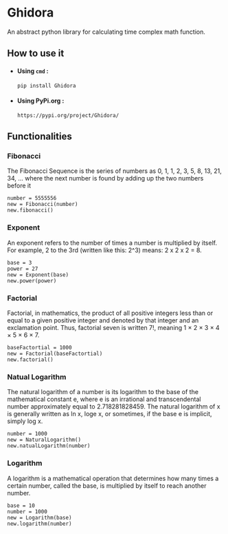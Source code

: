 # Ghidora
An abstract python library for calculating time complex math function.

## How to use it
- #### Using ``cmd`` :
  ```
  pip install Ghidora
  ```
- #### Using PyPi.org :
  ```
  https://pypi.org/project/Ghidora/
  ```


## Functionalities
### Fibonacci
The Fibonacci Sequence is the series of numbers as 0, 1, 1, 2, 3, 5, 8, 13, 21, 34, ... where the next number is found by adding up the two numbers before it
```
number = 5555556
new = Fibonacci(number)
new.fibonacci()
```


### Exponent
An exponent refers to the number of times a number is multiplied by itself. For example, 2 to the 3rd (written like this: 2^3) means: 2 x 2 x 2 = 8.
```
base = 3
power = 27
new = Exponent(base)
new.power(power)
```


### Factorial
Factorial, in mathematics, the product of all positive integers less than or equal to a given positive integer and denoted by that integer and an exclamation point. Thus, factorial seven is written 7!, meaning 1 × 2 × 3 × 4 × 5 × 6 × 7.
```
baseFactortial = 1000
new = Factorial(baseFactortial)
new.factorial()
```


### Natual Logarithm
The natural logarithm of a number is its logarithm to the base of the mathematical constant e, where e is an irrational and transcendental number approximately equal to 2.718281828459. The natural logarithm of x is generally written as ln x, loge x, or sometimes, if the base e is implicit, simply log x.
```
number = 1000
new = NaturalLogarithm()
new.natualLogarithm(number)
```


### Logarithm
A logarithm is a mathematical operation that determines how many times a certain number, called the base, is multiplied by itself to reach another number.
```
base = 10
number = 1000
new = Logarithm(base)
new.logarithm(number)
```
